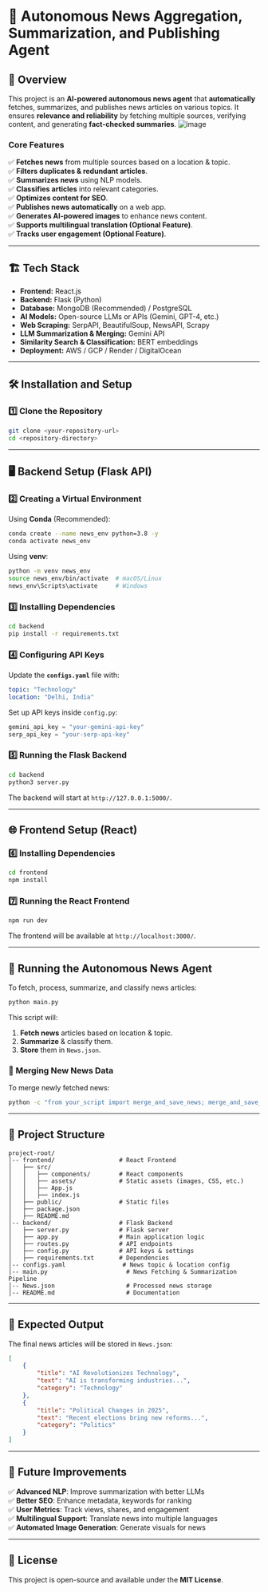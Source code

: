# 📰 Autonomous News Aggregation, Summarization, and Publishing Agent

## 🚀 Overview
This project is an **AI-powered autonomous news agent** that **automatically** fetches, summarizes, and publishes news articles on various topics. It ensures **relevance and reliability** by fetching multiple sources, verifying content, and generating **fact-checked summaries**.
![image](https://github.com/user-attachments/assets/07142275-33e9-4698-a167-2d59badd3fa1)

### **Core Features**
✅ **Fetches news** from multiple sources based on a location & topic.  
✅ **Filters duplicates & redundant articles**.  
✅ **Summarizes news** using NLP models.  
✅ **Classifies articles** into relevant categories.  
✅ **Optimizes content for SEO**.  
✅ **Publishes news automatically** on a web app.  
✅ **Generates AI-powered images** to enhance news content.  
✅ **Supports multilingual translation (Optional Feature)**.  
✅ **Tracks user engagement (Optional Feature)**.  

---

## 🏗 Tech Stack
- **Frontend:** React.js
- **Backend:** Flask (Python)
- **Database:** MongoDB (Recommended) / PostgreSQL
- **AI Models:** Open-source LLMs or APIs (Gemini, GPT-4, etc.)
- **Web Scraping:** SerpAPI, BeautifulSoup, NewsAPI, Scrapy
- **LLM Summarization & Merging:** Gemini API
- **Similarity Search & Classification:** BERT embeddings
- **Deployment:** AWS / GCP / Render / DigitalOcean

---

## 🛠 Installation and Setup

### **1️⃣ Clone the Repository**
```bash
git clone <your-repository-url>
cd <repository-directory>
```

---

## 🖥 Backend Setup (Flask API)
### **2️⃣ Creating a Virtual Environment**
Using **Conda** (Recommended):
```bash
conda create --name news_env python=3.8 -y
conda activate news_env
```

Using **venv**:
```bash
python -m venv news_env
source news_env/bin/activate  # macOS/Linux
news_env\Scripts\activate     # Windows
```

### **3️⃣ Installing Dependencies**
```bash
cd backend
pip install -r requirements.txt
```

### **4️⃣ Configuring API Keys**
Update the **`configs.yaml`** file with:
```yaml
topic: "Technology"
location: "Delhi, India"
```
Set up API keys inside `config.py`:
```python
gemini_api_key = "your-gemini-api-key"
serp_api_key = "your-serp-api-key"
```

### **5️⃣ Running the Flask Backend**
```bash
cd backend
python3 server.py
```
The backend will start at `http://127.0.0.1:5000/`.

---

## 🌐 Frontend Setup (React)
### **6️⃣ Installing Dependencies**
```bash
cd frontend
npm install
```

### **7️⃣ Running the React Frontend**
```bash
npm run dev
```
The frontend will be available at `http://localhost:3000/`.

---

## 🚀 Running the Autonomous News Agent
To fetch, process, summarize, and classify news articles:
```bash
python main.py
```
This script will:
1. **Fetch news** articles based on location & topic.
2. **Summarize** & classify them.
3. **Store** them in `News.json`.

### 🔄 Merging New News Data
To merge newly fetched news:
```bash
python -c "from your_script import merge_and_save_news; merge_and_save_news()"
```

---

## 📂 Project Structure
```
project-root/
│-- frontend/                  # React Frontend
│   ├── src/
│   │   ├── components/        # React components
│   │   ├── assets/            # Static assets (images, CSS, etc.)
│   │   ├── App.js
│   │   ├── index.js
│   ├── public/                # Static files
│   ├── package.json
│   ├── README.md
│-- backend/                   # Flask Backend
│   ├── server.py              # Flask server
│   ├── app.py                 # Main application logic
│   ├── routes.py              # API endpoints
│   ├── config.py              # API keys & settings
│   ├── requirements.txt       # Dependencies
│-- configs.yaml                # News topic & location config
│-- main.py                      # News Fetching & Summarization Pipeline
│-- News.json                    # Processed news storage
│-- README.md                    # Documentation
```

---

## 📌 Expected Output
The final news articles will be stored in `News.json`:
```json
[
    {
        "title": "AI Revolutionizes Technology",
        "text": "AI is transforming industries...",
        "category": "Technology"
    },
    {
        "title": "Political Changes in 2025",
        "text": "Recent elections bring new reforms...",
        "category": "Politics"
    }
]
```

---

## 🎯 Future Improvements
✅ **Advanced NLP**: Improve summarization with better LLMs  
✅ **Better SEO**: Enhance metadata, keywords for ranking  
✅ **User Metrics**: Track views, shares, and engagement  
✅ **Multilingual Support**: Translate news into multiple languages  
✅ **Automated Image Generation**: Generate visuals for news  

---

## 📜 License
This project is open-source and available under the **MIT License**.

